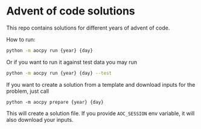 # Advent of code solutions

This repo contains solutions for different years of advent of code. 

How to run:

```bash
python -m aocpy run {year} {day}
```

Or if you want to run it against test data you may run

```bash
python -m aocpy run {year} {day} --test
```


If you want to create a solution from a template and download inputs for the problem,
just call

```
python -m aocpy prepare {year} {day}
```

This will create a solution file. If you provide `AOC_SESSION` env variable, it will also download your inputs.
